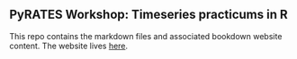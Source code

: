 ## PyRATES Workshop: Timeseries practicums in R

This repo contains the markdown files and associated bookdown website content. The website lives [here](https://linked.earth/R_pyrates_practicums/).
